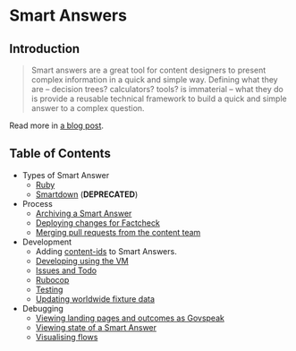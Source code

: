 # Smart Answers

## Introduction

> Smart answers are a great tool for content designers to present complex information in a quick and simple way. Defining what they are – decision trees? calculators? tools? is immaterial – what they do is provide a reusable technical framework to build a quick and simple answer to a complex question.

Read more in [a blog post](https://gds.blog.gov.uk/2012/02/16/smart-answers-are-smart/).

## Table of Contents

* Types of Smart Answer
  * [Ruby](doc/smart-answer-flows.md)
  * [Smartdown](doc/smartdown-flows.md) (__DEPRECATED__)
* Process
  * [Archiving a Smart Answer](doc/archiving.md)
  * [Deploying changes for Factcheck](doc/factcheck.md)
  * [Merging pull requests from the content team](doc/merging-content-prs.md)
* Development
  * Adding [content-ids](doc/content-ids.md) to Smart Answers.
  * [Developing using the VM](doc/developing-using-vm.md)
  * [Issues and Todo](https://github.com/alphagov/smart-answers/issues)
  * [Rubocop](doc/rubocop.md)
  * [Testing](doc/testing.md)
  * [Updating worldwide fixture data](doc/updating-worldwide-fixture-data.md)
* Debugging
  * [Viewing landing pages and outcomes as Govspeak](doc/viewing-templates-as-govspeak.md)
  * [Viewing state of a Smart Answer](doc/viewing-state.md)
  * [Visualising flows](doc/visualising-flows.md)
